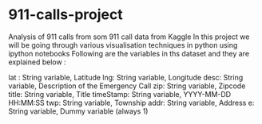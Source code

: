 # 911-calls-project
Analysis of 911 calls from som 911 call data from Kaggle
In this project we will be going through various visualisation techniques in python using ipython notebooks 
Following are the variables in ths dataset and they are explained below :

lat : String variable, Latitude
lng: String variable, Longitude
desc: String variable, Description of the Emergency Call
zip: String variable, Zipcode
title: String variable, Title
timeStamp: String variable, YYYY-MM-DD HH:MM:SS
twp: String variable, Township
addr: String variable, Address
e: String variable, Dummy variable (always 1)
